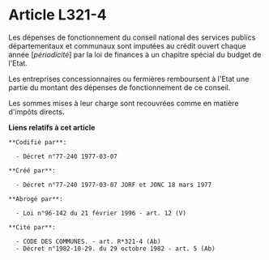 # Article L321-4

Les dépenses de fonctionnement du conseil national des services publics départementaux et communaux sont imputées au crédit
ouvert chaque année [*périodicité*] par la loi de finances à un chapitre spécial du budget de l'Etat.

Les entreprises concessionnaires ou fermières remboursent à l'Etat une partie du montant des dépenses de fonctionnement de ce
conseil.

Les sommes mises à leur charge sont recouvrées comme en matière d'impôts directs.

**Liens relatifs à cet article**

	**Codifié par**:

	  - Décret n°77-240 1977-03-07

	**Créé par**:

	  - Décret n°77-240 1977-03-07 JORF et JONC 18 mars 1977

	**Abrogé par**:

	  - Loi n°96-142 du 21 février 1996 - art. 12 (V)

	**Cité par**:

	  - CODE DES COMMUNES. - art. R*321-4 (Ab)
	  - Décret n°1982-10-29. du 29 octobre 1982 - art. 5 (Ab)
